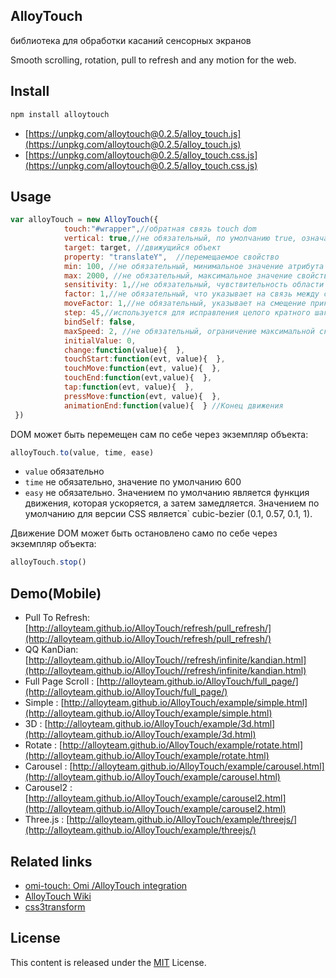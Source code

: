 ## AlloyTouch

библиотека для обработки касаний сенсорных экранов

Smooth scrolling, rotation, pull to refresh and any motion for the web.

## Install

```js
npm install alloytouch
```

* [https://unpkg.com/alloytouch@0.2.5/alloy_touch.js](https://unpkg.com/alloytouch@0.2.5/alloy_touch.js)
* [https://unpkg.com/alloytouch@0.2.5/alloy_touch.css.js](https://unpkg.com/alloytouch@0.2.5/alloy_touch.css.js)

## Usage

```js
var alloyTouch = new AlloyTouch({
            touch:"#wrapper",//обратная связь touch dom
            vertical: true,//не обязательный, по умолчанию true, означает - что касание монитора в вертикальном направлении
            target: target, //движущийся объект
            property: "translateY",  //перемещаемое свойство
            min: 100, //не обязательный, минимальное значение атрибута движения
            max: 2000, //не обязательный, максимальное значение свойства прокрутки
            sensitivity: 1,//не обязательный, чувствительность области касания, значение по умолчанию 1, может быть отрицательной
            factor: 1,//не обязательный, что указывает на связь между смещением движения смещения и атрибутом движения. Значение по умолчанию 1
            moveFactor: 1,//не обязательный, указывает на смещение прикосновения и атрибут отображения атрибута движения, значение по умолчанию равно 1
            step: 45,//используется для исправления целого кратного шага
            bindSelf: false,
            maxSpeed: 2, //не обязательный, ограничение максимальной скорости для сенсорной обратной связи
            initialValue: 0,
            change:function(value){  }, 
            touchStart:function(evt, value){  },
            touchMove:function(evt, value){  },
            touchEnd:function(evt,value){  },
            tap:function(evt, value){  },
            pressMove:function(evt, value){  },
            animationEnd:function(value){  } //Конец движения
 })
```

DOM может быть перемещен сам по себе через экземпляр объекта:

``` js
alloyTouch.to(value, time, ease)
```

* `value` обязательно
* `time` не обязательно, значение по умолчанию 600
* `easy` не обязательно. Значением по умолчанию является функция движения, которая ускоряется, а затем замедляется. Значением по умолчанию для версии CSS является` cubic-bezier (0.1, 0.57, 0.1, 1).


Движение DOM может быть остановлено само по себе через экземпляр объекта:

``` js
alloyTouch.stop()
```

## Demo(Mobile)

- Pull To Refresh: [http://alloyteam.github.io/AlloyTouch/refresh/pull_refresh/](http://alloyteam.github.io/AlloyTouch/refresh/pull_refresh/)
- QQ KanDian: [http://alloyteam.github.io/AlloyTouch//refresh/infinite/kandian.html](http://alloyteam.github.io/AlloyTouch//refresh/infinite/kandian.html)
- Full Page Scroll : [http://alloyteam.github.io/AlloyTouch/full_page/](http://alloyteam.github.io/AlloyTouch/full_page/)
- Simple : [http://alloyteam.github.io/AlloyTouch/example/simple.html](http://alloyteam.github.io/AlloyTouch/example/simple.html)
- 3D : [http://alloyteam.github.io/AlloyTouch/example/3d.html](http://alloyteam.github.io/AlloyTouch/example/3d.html)
- Rotate : [http://alloyteam.github.io/AlloyTouch/example/rotate.html](http://alloyteam.github.io/AlloyTouch/example/rotate.html)
- Carousel : [http://alloyteam.github.io/AlloyTouch/example/carousel.html](http://alloyteam.github.io/AlloyTouch/example/carousel.html)
- Carousel2 : [http://alloyteam.github.io/AlloyTouch/example/carousel2.html](http://alloyteam.github.io/AlloyTouch/example/carousel2.html)
- Three.js : [http://alloyteam.github.io/AlloyTouch/example/threejs/](http://alloyteam.github.io/AlloyTouch/example/threejs/)

## Related links

* [omi-touch: Omi /AlloyTouch integration](https://github.com/Tencent/omi/tree/master/packages/omi-touch)
* [AlloyTouch Wiki](https://github.com/AlloyTeam/AlloyTouch/wiki)
* [css3transform](https://github.com/Tencent/omi/tree/master/packages/omi-transform)

## License
This content is released under the [MIT](http://opensource.org/licenses/MIT) License.
